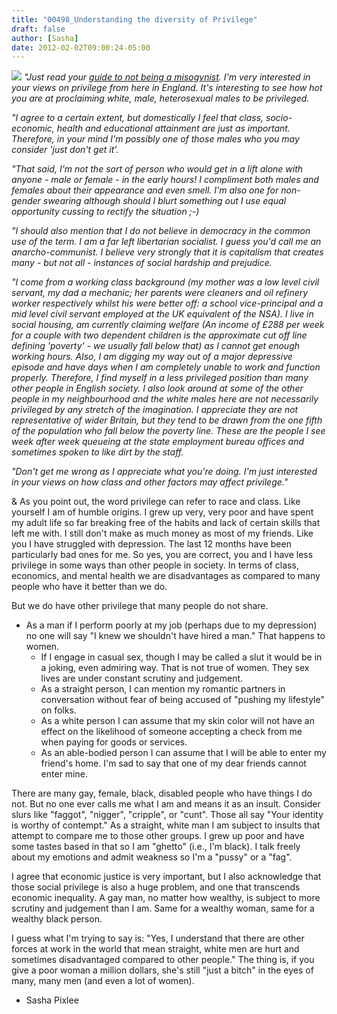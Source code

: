 ```yaml
---
title: "00498_Understanding the diversity of Privilege"
draft: false
author: [Sasha]
date: 2012-02-02T09:00:24-05:00
---
```


![](http://www.morethanmen.org/wp-content/uploads/2012/02/richmondspectaclesrichman1-180x300.png)
_"Just read your [guide to not being a misogynist](http://www.morethanmen.org/2012/01/26/sashas-brief-guide-to-not-being-a-creepy-misogynist/). I'm very interested in your views on privilege from here in England. It's interesting to see how hot you are at proclaiming white, male, heterosexual males to be privileged._

_"I agree to a certain extent, but domestically I feel that class, socio-economic, health and educational attainment are just as important. Therefore, in your mind I'm possibly one of those males who you may consider 'just don't get it'._

_"That said, I'm not the sort of person who would get in a lift alone with anyone - male or female - in the early hours! I compliment both males and females about their appearance and even smell. I'm also one for non-gender swearing although should I blurt something out I use equal opportunity cussing to rectify the situation ;-)_

_"I should also mention that I do not believe in democracy in the common use of the term. I am a far left libertarian socialist. I guess you'd call me an anarcho-communist. I believe very strongly that it is capitalism that creates many - but not all - instances of social hardship and prejudice._

_"I come from a working class background (my mother was a low level civil servant, my dad a mechanic; her parents were cleaners and oil refinery worker respectively whilst his were better off: a school vice-principal and a mid level civil servant employed at the UK equivalent of the NSA). I live in social housing, am currently claiming welfare (An income of &pound;288 per week for a couple with two dependent children is the approximate cut off line defining 'poverty' - we usually fall below that) as I cannot get enough working hours. Also, I am digging my way out of a major depressive episode and have days when I am completely unable to work and function properly. Therefore, I find myself in a less privileged position than many other people in English society. I also look around at some of the other people in my neighbourhood and the white males here are not necessarily privileged by any stretch of the imagination. I appreciate they are not representative of wider Britain, but they tend to be drawn from the one fifth of the population who fall below the poverty line. These are the people I see week after week queueing at the state employment bureau offices and sometimes spoken to like dirt by the staff._

_"Don't get me wrong as I appreciate what you're doing. I'm just interested in your views on how class and other factors may affect privilege."_

& As you point out, the word privilege can refer to race and class. Like yourself I am of humble origins. I grew up very, very poor and have spent my adult life so far breaking free of the habits and lack of certain skills that left me with. I still don't make as much money as most of my friends. Like you I have struggled with depression. The last 12 months have been particularly bad ones for me. So yes, you are correct, you and I have less privilege in some ways than other people in society. In terms of class, economics, and mental health we are disadvantages as compared to many people who have it better than we do.

But we do have other privilege that many people do not share.
- As a man if I perform poorly at my job (perhaps due to my depression) no one will say "I knew we shouldn't have hired a man." That happens to women.
	- If I engage in casual sex, though I may be called a slut it would be in a joking, even admiring way. That is not true of women. They sex lives are under constant scrutiny and judgement.
	- As a straight person, I can mention my romantic partners in conversation without fear of being accused of "pushing my lifestyle" on folks.
	- As a white person I can assume that my skin color will not have an effect on the likelihood of someone accepting a check from me when paying for goods or services.
	- As an able-bodied person I can assume that I will be able to enter my friend's home. I'm sad to say that one of my dear friends cannot enter mine.

There are many gay, female, black, disabled people who have things I do not. But no one ever calls me what I am and means it as an insult. Consider slurs like "faggot", "nigger", "cripple", or "cunt". Those all say "Your identity is worthy of contempt." As a straight, white man I am subject to insults that attempt to compare me to those other groups. I grew up poor and have some tastes based in that so I am "ghetto" (i.e., I'm black). I talk freely about my emotions and admit weakness so I'm a "pussy" or a "fag".

I agree that economic justice is very important, but I also acknowledge that those social privilege is also a huge problem, and one that transcends economic inequality. A gay man, no matter how wealthy, is subject to more scrutiny and judgement than I am. Same for a wealthy woman, same for a wealthy black person.

I guess what I'm trying to say is: "Yes, I understand that there are other forces at work in the world that mean straight, white men are hurt and sometimes disadvantaged compared to other people." The thing is, if you give a poor woman a million dollars, she's still "just a bitch" in the eyes of many, many men (and even a lot of women).

- Sasha Pixlee